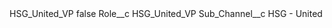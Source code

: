 <?xml version="1.0" encoding="UTF-8"?>
<CustomMetadata xmlns="http://soap.sforce.com/2006/04/metadata" xmlns:xsi="http://www.w3.org/2001/XMLSchema-instance" xmlns:xsd="http://www.w3.org/2001/XMLSchema">
    <label>HSG_United_VP</label>
    <protected>false</protected>
    <values>
        <field>Role__c</field>
        <value xsi:type="xsd:string">HSG_United_VP</value>
    </values>
    <values>
        <field>Sub_Channel__c</field>
        <value xsi:type="xsd:string">HSG - United</value>
    </values>
</CustomMetadata>
